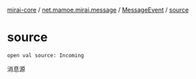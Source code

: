 [mirai-core](../../index.md) / [net.mamoe.mirai.message](../index.md) / [MessageEvent](index.md) / [source](./source.md)

# source

`open val source: Incoming`

消息源

